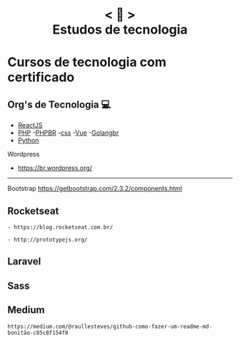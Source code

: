 <h1 align="center">
    < 📜 > <br>
    Estudos de tecnologia
</h1>

# Cursos de tecnologia com certificado



## Org's de Tecnologia 💻 

- [ReactJS](https://pt-br.reactjs.org/)
- [PHP](https://www.php.net/manual/pt_BR/)
-[PHPBR](http://br.phptherightway.com/)
-[css](https://css-tricks.com/)
-[Vue](https://br.vuejs.org/)
-[Golangbr](http://www.golangbr.org/)
- [Python](pythonhttps://python.org.br/)

Wordpress
- https://br.wordpress.org/
---------------------------------
Bootstrap
https://getbootstrap.com/2.3.2/components.html


## Rocketseat
```
- https://blog.rocketseat.com.br/
```
```
- http://prototypejs.org/
```
## Laravel
## Sass
## Medium
```
https://medium.com/@raullesteves/github-como-fazer-um-readme-md-bonitão-c85c8f154f8
```
